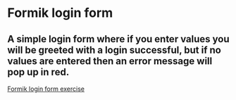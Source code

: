 # Formik login form
## A simple login form where if you enter values you will be greeted with a login successful, but if no values are entered then an error message will pop up in red.

<a href="https://bermudaog.github.io/formik-login-form/"> Formik login form exercise </a>
